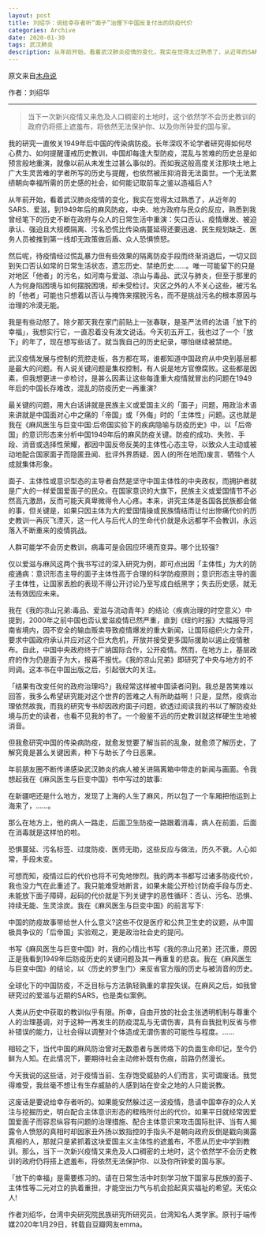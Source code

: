 ```yaml
---
layout: post
title: 刘绍华：说给幸存者听“面子”治理下中国反复付出的防疫代价
categories: Archive
date: 2020-01-30
tags: 武汉肺炎
description: 从年前开始，看着武汉肺炎疫情的变化，我实在觉得太过熟悉了，从近年的SARS、爱滋，到1949年后的麻风防疫，中央、地方政府与民众的反应，熟悉到我曾经笔下的历史不断在政府与众人的日常生活中重演：矢口否认、疫情爆发、被迫承认、强迫且大规模隔离、污名恐慌比传染病蔓延得还要迅速、民生规划缺乏、医务人员被推到第一线却无政策做后盾、众人恐惧愤怒。
---
```


原文来自[木舟说](http://206.189.252.32:8083/%E5%88%98%E7%BB%8D%E5%8D%8E%EF%BC%9A%E8%AF%B4%E7%BB%99%E5%B9%B8%E5%AD%98%E8%80%85%E5%90%AC%E2%80%9C%E9%9D%A2%E5%AD%90%E2%80%9D%E6%B2%BB%E7%90%86%E4%B8%8B%E4%B8%AD%E5%9B%BD%E5%8F%8D%E5%A4%8D%E4%BB%98%E5%87%BA%E7%9A%84%E9%98%B2%E7%96%AB%E4%BB%A3%E4%BB%B7.html)

作者：刘绍华

---

> 当下一次新兴疫情又来危及人口稠密的土地时，这个依然学不会历史教训的政府仍将搭上遮羞布，将依然无法保护你、以及你所钟爱的国与家。

我的研究一直攸关1949年后中国的传染病防疫。长年深叹不论学者研究得如何尽心费力、如何提醒谨戒历史教训，中国却每逢大型防疫，混乱与苦难的历史总是如预言般地重演，就像以前从未发生过甚么事似的。而如我这般高度关注那块土地上广大生灵苦难的学者所写的历史与提醒，也依然被压抑消音无法面世。一个无法累绩朝向幸福所需的历史感的社会，如何能记取前车之鉴以造福后人?

从年前开始，看着武汉肺炎疫情的变化，我实在觉得太过熟悉了，从近年的SARS、爱滋，到1949年后的麻风防疫，中央、地方政府与民众的反应，熟悉到我曾经笔下的历史不断在政府与众人的日常生活中重演：矢口否认、疫情爆发、被迫承认、强迫且大规模隔离、污名恐慌比传染病蔓延得还要迅速、民生规划缺乏、医务人员被推到第一线却无政策做后盾、众人恐惧愤怒。

然后呢，待疫情经过慌乱暴力但有些效果的隔离防疫手段而终渐消退后，一切又回到矢口否认如常的日常生活状态，遗忘历史、禁绝历史......。唯一可能留下的只是对地区「他者」的污名，如河南与爱滋、凉山与毒品、武汉与肺炎，但至于那里的人为何身陷困境与如何摆脱困境，却未受检讨。灾区之外的人不关心这些，被污名的「他者」可能也只想着以否认与掩饰来摆脱污名，而不是挑战污名的根本原因与治理的冷漠无能。

我是有些动怒了。除夕那天我在家门前贴上一张春联，是圣严法师的法语「放下的幸福」，我想实行它，一直忍着没有泼文说话。今天初五开工，我也过了一个「放下」的年了，现在想写些话了。就当我自己的历史纪录，哪怕继续被禁绝。

武汉疫情发展与控制的荒腔走板，各方都在骂，谁都知道中国政府从中央到基层都是最大的问题。有人说关键问题是集权控制，有人说是地方官僚腐败。这些都是因素，但我想更进一步检讨，是甚么因素让这些每逢重大疫情就冒出的问题在1949年后的中国长存难改，混乱的防疫历史一再重演?

最关键的问题，用大白话讲就是民族主义或爱国主义的「面子」问题，用政治术语来讲就是中国面对心中之痛的「帝国」或「外侮」时的「主体性」问题。这也就是我在《麻风医生与巨变中国:后帝国实验下的疾病隐喻与防疫历史》中，以「后帝国」的意识形态来分析中国1949年后的麻风防疫关键。防疫的成功、失败、手段、消音或选择性荣耀，都因中国反帝反美的主体性心态主导，以致众人主动或被动地配合国家面子而隐匿丑闻、批评外界质疑、因人(的所在地而)废言、牺牲个人成就集体形象。

面子、主体性或意识型态的主导者自然是坚守中国主体性的中央政权，而拥护者就是广大的一样爱国爱面子的民众。在国家意识的大旗下，民族主义或爱国情节不必然高亢激昂，反而可能天真卑微得令人心疼。本来，讲究主体是各国各民族都会做的事，但关键是，如果只因主体为大的爱国情操或民族情结而让付出惨痛代价的历史教训一再灰飞湮灭，这一代人与后代人的生命代价就是永远都学不会教训，永远落入不断重来的疫情挑战。

人群可能学不会历史教训，病毒可是会因应环境而变异。哪个比较强?

仅以爱滋与麻风这两个我书写过的深入研究为例，即可点出因「主体性」为大的防疫通病：意识形态主导的面子主体性高于合理的科学防疫原则；意识形态主导的面子主体性，让国家丢脸的表现不得公开讨论乃至写成白纸黑字；失去历史感，就无法有效因应未来。

我在《我的凉山兄弟:毒品、爱滋与流动青年》的结论〈疾病治理的时空意义〉中提到，2000年之前中国也否认爱滋疫情已然严重，直到《纽约时报》大幅报导河南省境内，因不安全的输血贩卖导致疫情爆发的重大新闻，让国际组织火力全开，要求中国政府承认并应对这个巨大危机，开放并接受更多国际援助以遏止疫情散布。自此，中国中央政府终于广纳国际合作，公开疫情。然而，在地方上，基层政府的作为仍是面子为大，报喜不报忧。《我的凉山兄弟》即研究了中央与地方的不同调。这本书在中国出版之后，引起很大的关注。

「结果有改变任何的政府治理吗?」我经常这样被中国读者问到。我总是苦笑难以回答，我多么希望研究能对这个世界的苦难之人有所助益啊！只是，显然，疫病治理依然故我，而我的研究专书却因政府面子问题，欲透过阅读我的书以了解防疫处境与历史的读者，也看不见我的书了。一个殷鉴不远的历史教训就这样硬生生地被消音。

但我愈研究中国的传染病防疫，就愈发觉要了解当前的乱象，就愈须了解历史，了解究竟是甚么关键因素，种下与助长了今日恶果。

年前朋友圈不断传递感染武汉肺炎的病人被关进隔离箱中带走的新闻与画面。令我想起我在《麻风医生与巨变中国》书中写过的故事:

在新疆吧还是什么地方，发现了上海的人生了麻风，所以包了一个车厢把他运到上海来了，......。

那么在地方上，他的病人一路走，后面卫生防疫一路跟着消毒，病人在前面，后面在消毒就是这样怕的啦。

恐惧蔓延、污名标签、过度防疫、医师无助，这些反应与做法，历久不衰。人心如常，手段未变。

可想而知，疫情过后的代价也将不可免地惨烈。我的两本书都写过诸多防疫代价，我也没力气在此重述了。我只能难受地断言，如果未能公开检讨防疫手段与历史、未能放下面子障碍，起码的代价就是下列关键字的恶性循环：否认、污名、恐惧、持续无能、生灵涂炭。我在《麻风医生与巨变中国》的前言写下:

中国的防疫故事带给世人什么意义?这些不仅是医疗和公共卫生史的议题，从中国极具争议的「后帝国」实验观之，更是政治社会史的提问。

书写《麻风医生与巨变中国》时，我的心情比书写《我的凉山兄弟》还沉重，原因正是我看到1949年后防疫历史的关键问题及其一再重复的悲哀。我在《麻风医生与巨变中国》的结论，以〈历史的罗生门〉来反省官方版的历史与被消音的历史。

全球化下的中国防疫，不乏目标与方法孰轻孰重的拿捏失误。在麻风之后，如我曾研究过的爱滋与近期的SARS，也是类似案例。

人类从历史中获取的教训似乎有限。所幸，自由开放的社会主张透明机制与尊重个人的治理基调，对于这种一再发生的防疫混乱与无谓伤害，具有自我批判反省与修补错误的能力，让社会得以调整对个体造成无谓伤害的可能性与程度。......

相较之下，当代中国的麻风防治曾对无数患者与医师烙下的负面生命印记，至今仍鲜为人知。在此情况下，要期待社会主动修补既有伤痕，前路仍然漫长。

今天我说的这些话，对于疫情当前、生存饱受威胁的人们而言，实可谓废话。我觉得难受，我丝毫不想让有生存威胁的人感到站在安全之地的人只能说教。

这废话是要说给幸存者听的。如果能安然躲过这一波疫情，恳请中国幸存的众人关注与挖掘历史，明白配合主体意识形态的桎梏所付出的代价。如果平日就经常因爱国爱面子而容忍纵容有问题的治理措施、配合主体意识来攻击国际批评、当有人揭露令人愤怒的真相时却因家丑外扬以致指控的手指头不是朝向政府反倒是戳向揭露真相的人，那就只是紧抓着这块爱国主义主体性的遮羞布，不愿从历史中学到教训。那么，当下一次新兴疫情又来危及人口稠密的土地时，这个依然学不会历史教训的政府仍将搭上遮羞布，将依然无法保护你、以及你所钟爱的国与家。

「放下的幸福」是需要练习的。请在日常生活中时刻学习放下国家与民族的面子、主体性等二元对立的执着重担，才能空出力气与机会拾起真实福祉的希望。天佑众人!

作者刘绍华，台湾中央研究院民族研究所研究员，台湾知名人类学家。原刊于端传媒2020年1月29日，转载自豆瓣网友emma。
